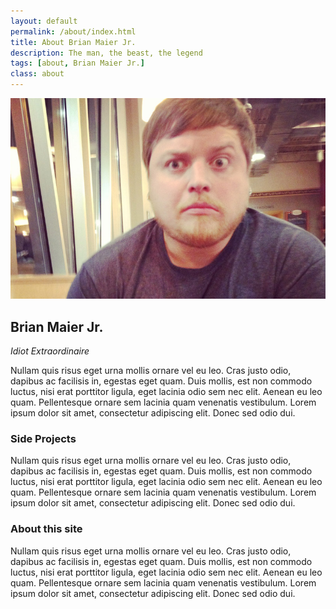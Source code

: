 ```yaml
---
layout: default
permalink: /about/index.html
title: About Brian Maier Jr.
description: The man, the beast, the legend
tags: [about, Brian Maier Jr.]
class: about
---
```



![Beautiful eh?](/assets/img/me.jpg)
## Brian Maier Jr.
*Idiot Extraordinaire*

Nullam quis risus eget urna mollis ornare vel eu leo. Cras justo odio, dapibus ac facilisis in, egestas eget quam. Duis mollis, est non commodo luctus, nisi erat porttitor ligula, eget lacinia odio sem nec elit. Aenean eu leo quam. Pellentesque ornare sem lacinia quam venenatis vestibulum. Lorem ipsum dolor sit amet, consectetur adipiscing elit. Donec sed odio dui.

### Side Projects

Nullam quis risus eget urna mollis ornare vel eu leo. Cras justo odio, dapibus ac facilisis in, egestas eget quam. Duis mollis, est non commodo luctus, nisi erat porttitor ligula, eget lacinia odio sem nec elit. Aenean eu leo quam. Pellentesque ornare sem lacinia quam venenatis vestibulum. Lorem ipsum dolor sit amet, consectetur adipiscing elit. Donec sed odio dui.

### About this site

Nullam quis risus eget urna mollis ornare vel eu leo. Cras justo odio, dapibus ac facilisis in, egestas eget quam. Duis mollis, est non commodo luctus, nisi erat porttitor ligula, eget lacinia odio sem nec elit. Aenean eu leo quam. Pellentesque ornare sem lacinia quam venenatis vestibulum. Lorem ipsum dolor sit amet, consectetur adipiscing elit. Donec sed odio dui.

